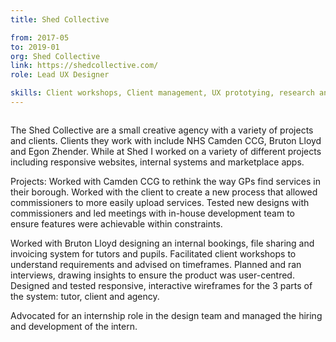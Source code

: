 ```yaml
---
title: Shed Collective

from: 2017-05
to: 2019-01
org: Shed Collective
link: https://shedcollective.com/ 
role: Lead UX Designer

skills: Client workshops, Client management, UX prototying, research and testing, User journey mapping, Mentorship
---
```


<img src="logo-shed.png" class="cvlogo" alt=''></img>

<div>
The Shed Collective are a small creative agency with a variety of projects and clients. Clients they work with include NHS Camden CCG, Bruton Lloyd and Egon Zhender. While at Shed I worked on a variety of different projects including responsive websites, internal systems and marketplace apps. 

Projects: 
Worked with Camden CCG to rethink the way GPs find services in their borough. Worked with the client to create a new process that allowed commissioners to more easily upload services. Tested new designs with commissioners and led meetings with in-house development team to ensure features were achievable within constraints.

Worked with Bruton Lloyd designing an internal bookings, file sharing and invoicing system for tutors and pupils. Facilitated client workshops to understand requirements and advised on timeframes. Planned and ran interviews, drawing insights to ensure the product was user-centred. Designed and tested responsive, interactive wireframes for the 3 parts of the system: tutor, client and agency.

Advocated for an internship role in the design team and managed the hiring and development of the intern.
</div>